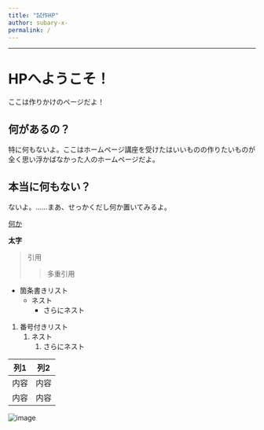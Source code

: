 ```yaml
---
title: "試作HP"
author: subary-x-
permalink: /
---
```







---

# HPへようこそ！　
ここは作りかけのページだよ！

## 何があるの？

特に何もないよ。ここはホームページ講座を受けたはいいものの作りたいものが全く思い浮かばなかった人のホームページだよ。


<!-- # 見出し1 -->
<!-- ## 見出し2
### 見出し3
#### 見出し4
##### 見出し5
###### 見出し6 -->
<!-- 改行は、行末に半角スペースを2個いれる
次の行 -->

## 本当に何もない？

ないよ。......まあ、せっかくだし何か置いてみるよ。


[何か](https://www.google.co.jp/)

**太字**

> 引用
>> 多重引用


- 箇条書きリスト
  - ネスト
    - さらにネスト


1. 番号付きリスト
   1. ネスト
      1. さらにネスト


| 列1  | 列2  |
|-----|-----|
| 内容  | 内容  |
| 内容  | 内容  |

![image](/GHPages_WebSite/assets/images/logo-150.png)
